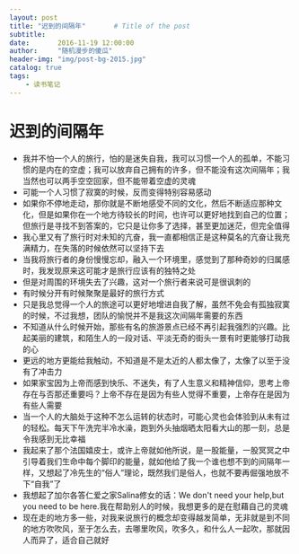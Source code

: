 ```yaml
---
layout: post
title: "迟到的间隔年"       # Title of the post
subtitle:
date:       2016-11-19 12:00:00
author:     "随机漫步的傻瓜"
header-img: "img/post-bg-2015.jpg"
catalog: true
tags:
    - 读书笔记
---
```


# 迟到的间隔年

- 我并不怕一个人的旅行，怕的是迷失自我，我可以习惯一个人的孤单，不能习惯的是内在的空虚；我可以放弃自己拥有的许多，但不能没有这次间隔年；我当然也可以两手空空回家，但不能带着空虚的灵魂
- 可能一个人习惯了寂寞的时候，反而变得特别容易感动
- 如果你不停地走动，那你就是不断地感受不同的文化，然后不断适应那种文化，但是如果你在一个地方待较长的时间，也许可以更好地找到自己的位置；但旅行是寻找不到答案的，它只是让你多了选择，甚至更加迷茫，但完全值得
- 我心里又有了旅行时对未知的亢奋，我一直都相信正是这种莫名的亢奋让我充满精力，在失落的时候依然可以坚持下去
- 当我将旅行者的身份慢慢忘却，融入一个环境里，感觉到了那种奇妙的归属感时，我发现原来这可能才是旅行应该有的独特之处
- 但是对周围的环境失去了兴趣，这对一个旅行者来说可是很讽刺的
- 有时候分开有时候聚聚是最好的旅行方式
- 只是我总觉得一个人的旅途可以更好地增进自我了解，虽然不免会有孤独寂寞的时候，不过我想，团队的愉悦并不是我这次间隔年需要的东西
- 不知道从什么时候开始，那些有名的旅游景点已经不再引起我强烈的兴趣。比起美丽的建筑，和陌生人的一段对话、平淡无奇的街头一景有时更能够打动我的心
- 更远的地方更能给我触动，不知道是不是太近的人都太像了，太像了以至于没有了冲击力
- 如果家宝因为上帝而感到快乐、不迷失，有了人生意义和精神信仰，思考上帝存在与否那还重要吗？上帝不存在是因为有些人觉得不重要，上帝存在是因为有些人需要
- 当一个人的大脑处于这种不怎么运转的状态时，可能心灵也会体验到从未有过的轻松。每天下午洗完半冷水澡，跑到外头抽烟晒太阳看大山的那一刻，总是令我感到无比幸福
- 我起来了那个法国嬉皮士，或许上帝就如他所说，是一股能量，一股冥冥之中引导着我们生命中每个脚印的能量，就如他给了我一个谁也想不到的间隔年一样，又想起了冷先生的“俗人”理论，既然我们是俗人，也就不要再倔强地放不下“自我”了
- 我想起了加尔各答仁爱之家Salina修女的话：We don't need your help,but you need to be here.我在帮助别人的时候，我想更多的是在慰藉自己的灵魂
- 现在走的地方多一些，对我来说旅行的概念却变得越发简单，无非就是到不同的地方吹吹风，至于怎么去，去哪里吹风，吹多久，和什么人一起吹，那就因人而异了，适合自己就好
